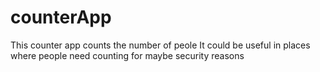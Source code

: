 # counterApp

This counter app counts the number of peole
It could be useful in places where people need counting for maybe security reasons
